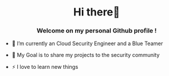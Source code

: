 
<h1 align="center">Hi there👋</h1>
<h3 align="center">Welcome on my personal Github profile !</h3>

- 🌱 I’m currently an Cloud Security Engineer and a Blue Teamer

- 🔭 My Goal is to share my projects to the security community

- ⚡ I love to learn new things

        
